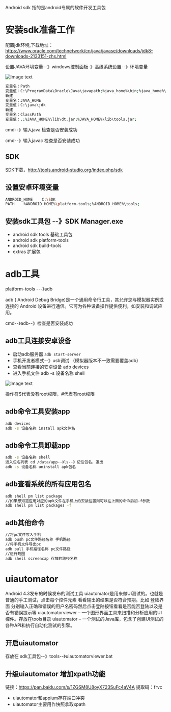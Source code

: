 Android sdk 指的是android专属的软件开发工具包
# 安装sdk准备工作
配置jdk环境,下载地址：https://www.oracle.com/technetwork/cn/java/javase/downloads/jdk8-downloads-2133151-zhs.html

设置JAVA环境变量--》windows控制面板-》高级系统设置--》环境变量

![Image text](https://raw.githubusercontent.com/luzhisheng/crawler_learn/master/readme_img/hjblzz.png)
```bash
变量名：Path
变量值：C:\ProgramData\Oracle\Java\javapath;%java_home%\bin;%java_home%\jre\bin
新建
变量名：JAVA_HOME
变量值：C:\java\jdk
新建
变量名：ClassPath
变量值：.;%JAVA_HOME%\lib\dt.jar;%JAVA_HOME%\lib\tools.jar;
```
cmd--》输入java 检查是否安装成功

cmd--》输入javac 检查是否安装成功

## SDK
SDK下载，http://tools.android-studio.org/index.php/sdk

## 设置安卓环境变量
```bash
ANDROID_HOME	C:\SDK
PATH	%ANDROID_HOME%\platform-tools;%ANDROID_HOME%\tools;
```
## 安装sdk工具包 --》SDK Manager.exe
* android sdk tools 基础工具包
* android sdk platform-tools 
* android sdk build-tools
* extras 扩展包

# adb工具
platform-tools ---》adb

adb ( Android Debug Bridge)是一个通用命令行工具，其允许您与模拟器实例或连接的 Android 设备进行通信。它可为各种设备操作提供便利，如安装和调试应用。

cmd--》adb--》检查是否安装成功

## adb工具连接安卓设备
* 启动adb服务器 ```adb start-server```
* 手机开发者模式--》usb调试 （模拟器版本不一致需要覆盖adb）
* 查看当前连接的安卓设备 adb devices
* 进入手机文件 adb -s 设备名称 shell

![Image text](https://raw.githubusercontent.com/luzhisheng/crawler_learn/master/readme_img/adb-t.png)

操作符$代表没有root权限，#代表有root权限

## adb命令工具安装app
```bash
adb devices
adb -s 设备名称 install apk文件名
```

## adb命令工具卸载app
```bash
adb -s 设备名称 shell
进入包名列表 cd /data/app--》ls--》记住包名，退出
adb -s 设备名称 uninstall apk包名
```

## adb查看系统的所有应用包名
```bash
adb shell pm list package
//如果想知道应用对应的apk文件在手机上的安装位置则可以在上面的命令后加-f参数
adb shell pm list packages -f
```
## adb其他命令
```bash
//将pc文件写入手机
adb push pc文件路径名称 手机路径
//将手机文件导出pc
adb pull 手机路径名称 pc文件路径
//进行截图
adb shell screencap 存放的路径名称
```

# uiautomator
Android 4.3发布的时候发布的测试工具
uiautomator是用来做UI测试的。也就是普通的手工测试，点击每个控件元素 看看输出的结果是否符合预期。比如 登陆界面 分别输入正确和错误的用户名密码然后点击登陆按钮看看是否能否登陆以及是否有错误提示等
uiautomatorviewer – 一个图形界面工具来扫描和分析应用的UI控件。存放在tools目录
uiautomator – 一个测试的Java库，包含了创建UI测试的各种API和执行自动化测试的引擎。

## 开启uiautomator
存放在 sdk工具包--》tools--》uiautomatorviewer.bat

## 升级uiautomator 增加xpath功能
链接：https://pan.baidu.com/s/1ZGSM8U8oyX723SuFc4aV4A 
提取码：frvc 

* uiautomator和appium存在端口冲突
* uiautomator主要用作快照拿取xpath